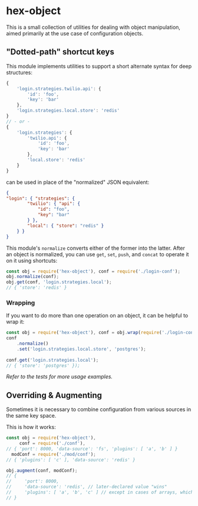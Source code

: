# hex-object

This is a small collection of utilities for dealing with object manipulation, aimed primarily at the use case of configuration objects.

## "Dotted-path" shortcut keys
This module implements utilities to support a short alternate syntax for deep structures:
```javascript
{
	'login.strategies.twilio.api': {
		'id': 'foo',
		'key': 'bar'
	},
	'login.strategies.local.store': 'redis'
}
// - or -
{
	'login.strategies': {
		'twilio.api': {
			'id': 'foo',
			'key': 'bar'
		},
		'local.store': 'redis'
	}
}
```
can be used in place of the "normalized" JSON equivalent:
```json
{
"login": { "strategies": {
		"twilio": { "api": {
			"id": "foo",
			"key": "bar"
		} },
		"local": { "store": "redis" }
	} }
}
```

This module's `normalize` converts either of the former into the latter. After an object is normalized, you can use `get`, `set`, `push`, and `concat` to operate it on it using shortcuts:

```javascript
const obj = require('hex-object'), conf = require('./login-conf');
obj.normalize(conf);
obj.get(conf, 'login.strategies.local');
// { 'store': 'redis' }
```

### Wrapping
If you want to do more than one operation on an object, it can be helpful to wrap it:
```javascript
const obj = require('hex-object'), conf = obj.wrap(require('./login-conf'));
conf
    .normalize()
    .set('login.strategies.local.store', 'postgres');
    
conf.get('login.strategies.local');
// { 'store': 'postgres' });
```

*Refer to the tests for more usage examples.*

## Overriding & Augmenting

Sometimes it is necessary to combine configuration from various sources in the same key space.

This is how it works:
```javascript
const obj = require('hex-object'),
     conf = require('./conf'),
// { 'port': 8000, 'data-source': 'fs', 'plugins': [ 'a', 'b' ] }
  modConf = require('./mod/conf');
// { 'plugins': [ 'c' ], 'data-source': 'redis' }

obj.augment(conf, modConf);
// {
//     'port': 8000,
//     'data-source': 'redis', // later-declared value "wins"
//     'plugins': [ 'a', 'b', 'c' ] // except in cases of arrays, which get merged
// }

```
